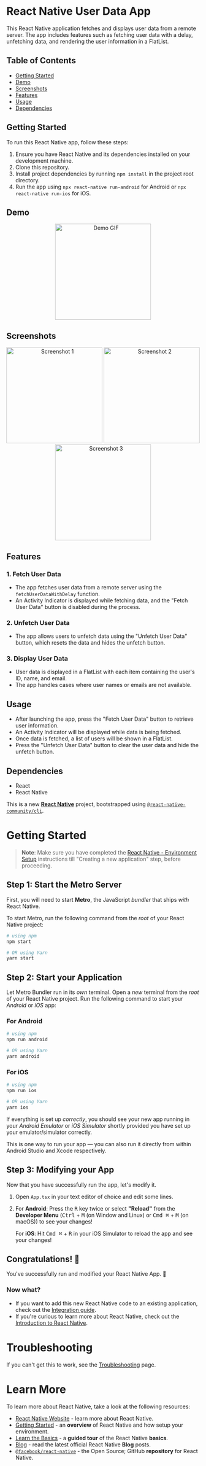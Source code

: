 # React Native User Data App

This React Native application fetches and displays user data from a remote server. The app includes features such as fetching user data with a delay, unfetching data, and rendering the user information in a FlatList.

## Table of Contents

- [Getting Started](#getting-started)
- [Demo](#demo)
- [Screenshots](#screenshots)
- [Features](#features)
- [Usage](#usage)
- [Dependencies](#dependencies)

## Getting Started

To run this React Native app, follow these steps:

1. Ensure you have React Native and its dependencies installed on your development machine.
2. Clone this repository.
3. Install project dependencies by running `npm install` in the project root directory.
4. Run the app using `npx react-native run-android` for Android or `npx react-native run-ios` for iOS.

## Demo

<p align="center">
  <img src="./assets/new demo.gif" width="250" alt="Demo GIF">
</p>

## Screenshots

<p align="center">
  <img src="./assets/screenshot1.png" width="250" alt="Screenshot 1">
  <img src="./assets/screenshot2.png" width="250" alt="Screenshot 2">
  <img src="./assets/screenshot3.png" width="250" alt="Screenshot 3">
</p>

## Features

### 1. Fetch User Data

- The app fetches user data from a remote server using the `fetchUserDataWithDelay` function.
- An Activity Indicator is displayed while fetching data, and the "Fetch User Data" button is disabled during the process.

### 2. Unfetch User Data

- The app allows users to unfetch data using the "Unfetch User Data" button, which resets the data and hides the unfetch button.

### 3. Display User Data

- User data is displayed in a FlatList with each item containing the user's ID, name, and email.
- The app handles cases where user names or emails are not available.

## Usage

- After launching the app, press the "Fetch User Data" button to retrieve user information.
- An Activity Indicator will be displayed while data is being fetched.
- Once data is fetched, a list of users will be shown in a FlatList.
- Press the "Unfetch User Data" button to clear the user data and hide the unfetch button.

## Dependencies

- React
- React Native


This is a new [**React Native**](https://reactnative.dev) project, bootstrapped using [`@react-native-community/cli`](https://github.com/react-native-community/cli).

# Getting Started

>**Note**: Make sure you have completed the [React Native - Environment Setup](https://reactnative.dev/docs/environment-setup) instructions till "Creating a new application" step, before proceeding.

## Step 1: Start the Metro Server

First, you will need to start **Metro**, the JavaScript _bundler_ that ships _with_ React Native.

To start Metro, run the following command from the _root_ of your React Native project:

```bash
# using npm
npm start

# OR using Yarn
yarn start
```

## Step 2: Start your Application

Let Metro Bundler run in its _own_ terminal. Open a _new_ terminal from the _root_ of your React Native project. Run the following command to start your _Android_ or _iOS_ app:

### For Android

```bash
# using npm
npm run android

# OR using Yarn
yarn android
```

### For iOS

```bash
# using npm
npm run ios

# OR using Yarn
yarn ios
```

If everything is set up _correctly_, you should see your new app running in your _Android Emulator_ or _iOS Simulator_ shortly provided you have set up your emulator/simulator correctly.

This is one way to run your app — you can also run it directly from within Android Studio and Xcode respectively.

## Step 3: Modifying your App

Now that you have successfully run the app, let's modify it.

1. Open `App.tsx` in your text editor of choice and edit some lines.
2. For **Android**: Press the <kbd>R</kbd> key twice or select **"Reload"** from the **Developer Menu** (<kbd>Ctrl</kbd> + <kbd>M</kbd> (on Window and Linux) or <kbd>Cmd ⌘</kbd> + <kbd>M</kbd> (on macOS)) to see your changes!

   For **iOS**: Hit <kbd>Cmd ⌘</kbd> + <kbd>R</kbd> in your iOS Simulator to reload the app and see your changes!

## Congratulations! :tada:

You've successfully run and modified your React Native App. :partying_face:

### Now what?

- If you want to add this new React Native code to an existing application, check out the [Integration guide](https://reactnative.dev/docs/integration-with-existing-apps).
- If you're curious to learn more about React Native, check out the [Introduction to React Native](https://reactnative.dev/docs/getting-started).

# Troubleshooting

If you can't get this to work, see the [Troubleshooting](https://reactnative.dev/docs/troubleshooting) page.

# Learn More

To learn more about React Native, take a look at the following resources:

- [React Native Website](https://reactnative.dev) - learn more about React Native.
- [Getting Started](https://reactnative.dev/docs/environment-setup) - an **overview** of React Native and how setup your environment.
- [Learn the Basics](https://reactnative.dev/docs/getting-started) - a **guided tour** of the React Native **basics**.
- [Blog](https://reactnative.dev/blog) - read the latest official React Native **Blog** posts.
- [`@facebook/react-native`](https://github.com/facebook/react-native) - the Open Source; GitHub **repository** for React Native.
